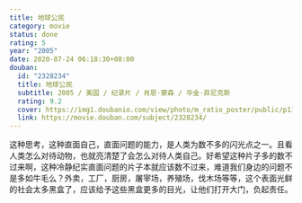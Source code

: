 ```yaml
---
title: 地球公民
category: movie
status: done
rating: 5
year: "2005"
date: 2020-07-24 06:18:30+08:00
douban:
  id: "2328234"
  title: 地球公民
  subtitle: 2005 / 美国 / 纪录片 / 肖恩·蒙森 / 华金·菲尼克斯
  rating: 9.2
  cover: https://img1.doubanio.com/view/photo/m_ratio_poster/public/p1166323100.jpg
  link: https://movie.douban.com/subject/2328234/
---
```


这种思考，这种直面自己，直面问题的能力，是人类为数不多的闪光点之一。且看人类怎么对待动物，也就亮清楚了会怎么对待人类自己。好希望这种片子多的数不过来啊，这种冷静纪实直面问题的片子本就应该数不过来，难道我们身边的问题不是多如牛毛么？外卖，工厂，厨房，屠宰场，养殖场，伐木场等等，这个表面光鲜的社会太多黑盒了，应该给予这些黑盒更多的目光，让他们打开大门，负起责任。
